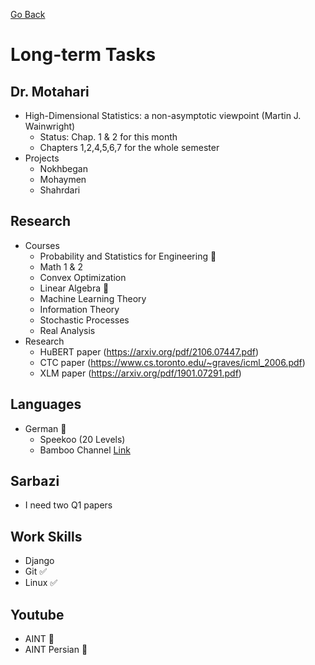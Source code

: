 [Go Back](https://github.com/arm-on/plan/blob/main/README.md)
# Long-term Tasks
## Dr. Motahari
- High-Dimensional Statistics: a non-asymptotic viewpoint (Martin J. Wainwright)
    - Status: Chap. 1 & 2 for this month
    - Chapters 1,2,4,5,6,7 for the whole semester
- Projects
    - Nokhbegan
    - Mohaymen
    - Shahrdari

## Research
- Courses
    - Probability and Statistics for Engineering :hammer:
    - Math 1 & 2
    - Convex Optimization
    - Linear Algebra :beer:
    - Machine Learning Theory
    - Information Theory
    - Stochastic Processes
    - Real Analysis 
- Research
    - HuBERT paper (https://arxiv.org/pdf/2106.07447.pdf)
    - CTC paper (https://www.cs.toronto.edu/~graves/icml_2006.pdf)
    - XLM paper (https://arxiv.org/pdf/1901.07291.pdf)


## Languages 
- German :hammer:
    - Speekoo (20 Levels)
    - Bamboo Channel [Link](https://www.youtube.com/watch?v=2w7JiKuNrQM&list=PLfvO0lX1t_WxJNjeKU1pj-dW4TDEZd_Lg)

## Sarbazi
- I need two Q1 papers

## Work Skills
- Django
- Git :white_check_mark:
- Linux :white_check_mark:

## Youtube
- AINT :hammer:
- AINT Persian :hammer: